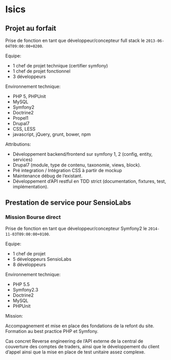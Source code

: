 # Isics

## Projet au forfait
 
Prise de fonction en tant que développeur/concepteur full stack le `2013-06-04T09:00:00+0200`.

Equipe: 

 - 1 chef de projet technique (certifier symfony)
 - 1 chef de projet fonctionnel
 - 3 développeurs

Environnement technique:

 - PHP 5, PHPUnit
 - MySQL
 - Symfony2
 - Doctrine2
 - Propel1
 - Drupal7
 - CSS, LESS
 - javascript, jQuery, grunt, bower, npm

Attributions:

 - Développement backend/frontend sur symfony 1, 2 (config, entity, services)
 - Drupal7 (module, type de contenu, taxonomie, views, block).
 - Pré integration / Intégration CSS à partir de mockup
 - Maintenance débug de l’existant.
 - Développement d’API restful en TDD strict (documentation, fixtures, test,
implémentation).

## Prestation de service pour SensioLabs

### Mission Bourse direct

Prise de fonction en tant que développeur/concepteur Symfony2 le `2014-11-03T09:00:00+0100`.

Equipe: 

 - 1 chef de projet
 - 5 développeurs SensioLabs
 - 8 développeurs

Environnement technique:

 - PHP 5.5
 - Symfony2.3
 - Doctrine2
 - MySQL
 - PHPUnit
 
Mission:

Accompagnement et mise en place des fondations de la refont du site. 
Formation au best practice PHP et Symfony.

Cas concret Reverse engineering de l’API externe de la central de couverture des comptes de
traders, ainsi que le développement du client d’appel ainsi que la mise en place de test
unitaire assez complexe.
